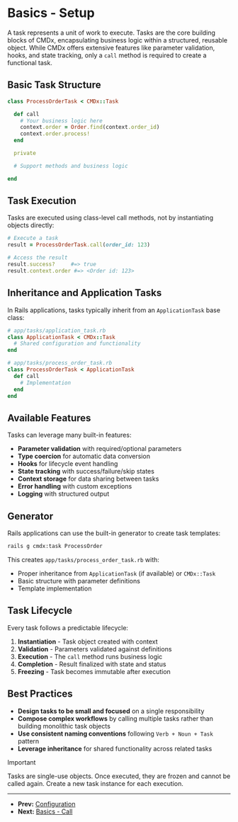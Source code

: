 # Basics - Setup

A task represents a unit of work to execute. Tasks are the core building blocks
of CMDx, encapsulating business logic within a structured, reusable object. While
CMDx offers extensive features like parameter validation, hooks, and state tracking,
only a `call` method is required to create a functional task.

## Basic Task Structure

```ruby
class ProcessOrderTask < CMDx::Task

  def call
    # Your business logic here
    context.order = Order.find(context.order_id)
    context.order.process!
  end

  private

  # Support methods and business logic

end
```

## Task Execution

Tasks are executed using class-level call methods, not by instantiating objects directly:

```ruby
# Execute a task
result = ProcessOrderTask.call(order_id: 123)

# Access the result
result.success?     #=> true
result.context.order #=> <Order id: 123>
```

## Inheritance and Application Tasks

In Rails applications, tasks typically inherit from an `ApplicationTask` base class:

```ruby
# app/tasks/application_task.rb
class ApplicationTask < CMDx::Task
  # Shared configuration and functionality
end

# app/tasks/process_order_task.rb
class ProcessOrderTask < ApplicationTask
  def call
    # Implementation
  end
end
```

## Available Features

Tasks can leverage many built-in features:

- **Parameter validation** with required/optional parameters
- **Type coercion** for automatic data conversion
- **Hooks** for lifecycle event handling
- **State tracking** with success/failure/skip states
- **Context storage** for data sharing between tasks
- **Error handling** with custom exceptions
- **Logging** with structured output

## Generator

Rails applications can use the built-in generator to create task templates:

```bash
rails g cmdx:task ProcessOrder
```

This creates `app/tasks/process_order_task.rb` with:
- Proper inheritance from `ApplicationTask` (if available) or `CMDx::Task`
- Basic structure with parameter definitions
- Template implementation

## Task Lifecycle

Every task follows a predictable lifecycle:

1. **Instantiation** - Task object created with context
2. **Validation** - Parameters validated against definitions
3. **Execution** - The `call` method runs business logic
4. **Completion** - Result finalized with state and status
5. **Freezing** - Task becomes immutable after execution

## Best Practices

- **Design tasks to be small and focused** on a single responsibility
- **Compose complex workflows** by calling multiple tasks rather than building monolithic task objects
- **Use consistent naming conventions** following `Verb + Noun + Task` pattern
- **Leverage inheritance** for shared functionality across related tasks

> [!IMPORTANT]
> Tasks are single-use objects. Once executed, they are frozen and cannot
> be called again. Create a new task instance for each execution.

---

- **Prev:** [Configuration](https://github.com/drexed/cmdx/blob/main/docs/configuration.md)
- **Next:** [Basics - Call](https://github.com/drexed/cmdx/blob/main/docs/basics/call.md)

